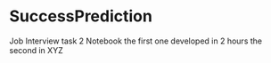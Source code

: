 # SuccessPrediction
Job Interview task 2 Notebook the first one developed in 2 hours the second in XYZ
